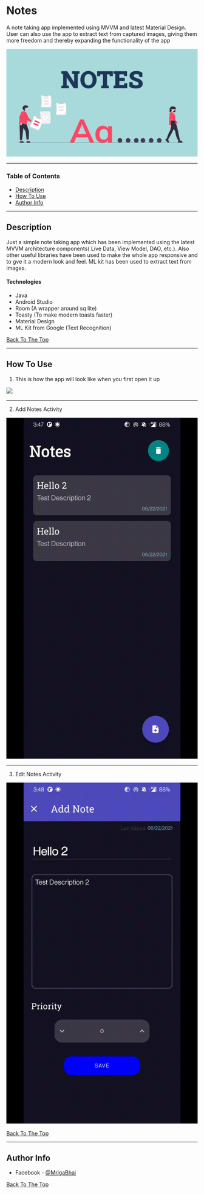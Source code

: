 # Notes
A note taking app implemented using MVVM and latest Material Design. User can also use the app to extract text from captured images, giving them more freedom and thereby expanding the functionality of the app

![Project Image](https://github.com/glitch-droid/Notes/blob/master/app/src/main/res/raw/welcome_pic.png)


---

### Table of Contents

- [Description](#description)
- [How To Use](#how-to-use)
- [Author Info](#author-info)

---

## Description

Just a simple note taking app which has been implemented using the latest MVVM architecture components( Live Data, View Model, DAO, etc.). Also other useful libraries have been used to make the whole app responsive and to gve it a modern look and feel. ML kit has been used to extract text from images.

#### Technologies

- Java
- Android Studio
- Room (A wrapper around sq lite)
- Toasty (To make modern toasts faster)
- Material Design
- ML Kit from Google (Text Recognition)

[Back To The Top](#read-me-template)

---

## How To Use

1.  This is how the app will look like when you first open it up


![](https://github.com/glitch-droid/Notes/blob/master/app/src/main/res/raw/open_scrn.png)

------

2.  Add Notes Activity


![](https://github.com/glitch-droid/Notes/blob/master/app/src/main/res/raw/add_note.gif)

------

3.  Edit Notes Activity


![](https://github.com/glitch-droid/Notes/blob/master/app/src/main/res/raw/edit_note.gif)


[Back To The Top](#read-me-template)

---

## Author Info

- Facebook - [@MrigaBhai](https://www.facebook.com/mriganka.bharali.547)

[Back To The Top](#read-me-template)
